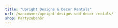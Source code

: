 ```yaml
---
title: "Upright Designs & Decor Rentals"
url: /vancouver/upright-designs-und-decor-rentals/
shop: Partyzubehör
---
```

